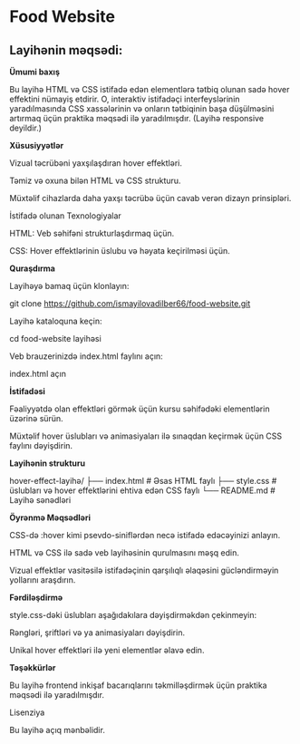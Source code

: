 # Food Website <br/>

##  Layihənin məqsədi:

**Ümumi baxış** <br/>

Bu layihə HTML və CSS istifadə edən elementlərə tətbiq olunan sadə hover effektini nümayiş etdirir. O, interaktiv istifadəçi interfeyslərinin yaradılmasında CSS xassələrinin və onların tətbiqinin başa düşülməsini artırmaq üçün praktika məqsədi ilə yaradılmışdır. (Layihə responsive deyildir.)

**Xüsusiyyətlər**

Vizual təcrübəni yaxşılaşdıran  hover effektləri.

Təmiz və oxuna bilən HTML və CSS strukturu.

Müxtəlif cihazlarda daha yaxşı təcrübə üçün cavab verən dizayn prinsipləri.

İstifadə olunan Texnologiyalar

HTML: Veb səhifəni strukturlaşdırmaq üçün.

CSS: Hover effektlərinin üslubu və həyata keçirilməsi üçün.

**Quraşdırma**

 Layihəyə bamaq üçün klonlayın:

git clone https://github.com/ismayilovadilber66/food-website.git

Layihə kataloquna keçin:

cd food-website layihəsi

Veb brauzerinizdə index.html faylını açın:

index.html açın

**İstifadəsi**

Fəaliyyətdə olan effektləri görmək üçün kursu səhifədəki elementlərin üzərinə sürün.

Müxtəlif hover üslubları və animasiyaları ilə sınaqdan keçirmək üçün CSS faylını dəyişdirin.

**Layihənin strukturu**

hover-effect-layihə/
├── index.html # Əsas HTML faylı
├── style.css # üslubları və hover effektlərini ehtiva edən CSS faylı
└── README.md # Layihə sənədləri

**Öyrənmə Məqsədləri**

CSS-də :hover kimi psevdo-siniflərdən necə istifadə edəcəyinizi anlayın.

HTML və CSS ilə sadə veb layihəsinin qurulmasını məşq edin.

Vizual effektlər vasitəsilə istifadəçinin qarşılıqlı əlaqəsini gücləndirməyin yollarını araşdırın.

**Fərdiləşdirmə**

style.css-dəki üslubları aşağıdakılara dəyişdirməkdən çekinmeyin:

Rəngləri, şriftləri və ya animasiyaları dəyişdirin.

Unikal hover effektləri ilə yeni elementlər əlavə edin.

**Təşəkkürlər**

Bu layihə frontend inkişaf bacarıqlarını təkmilləşdirmək üçün praktika məqsədi ilə yaradılmışdır.

Lisenziya

Bu layihə açıq mənbəlidir.
